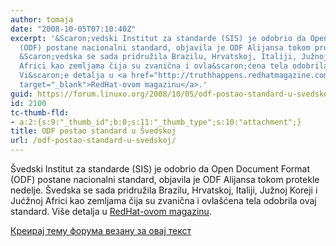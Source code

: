 ```yaml
---
author: tomaja
date: "2008-10-05T07:10:40Z"
excerpt: '&Scaron;vedski Institut za standarde (SIS) je odobrio da Open Document Format
  (ODF) postane nacionalni standard, objavila je ODF Alijansa tokom protekle nedelje.
  &Scaron;vedska se sada pridružila Brazilu, Hrvatskoj, Italiji, Južnoj Koreji i Jućžnoj
  Africi kao zemljama čija su zvanična i ovla&scaron;ćena tela odobrila ovaj standard.
  Vi&scaron;e detalja u <a href="http://truthhappens.redhatmagazine.com/2008/10/01/open-document-format-made-national-standard-in-sweden/"
  target="_blank">RedHat-ovom magazinu</a>.'
guid: https://forum.linuxo.org/2008/10/05/odf-postao-standard-u-svedskoj/
id: 2100
tc-thumb-fld:
- a:2:{s:9:"_thumb_id";b:0;s:11:"_thumb_type";s:10:"attachment";}
title: ODF postao standard u Švedskoj
url: /odf-postao-standard-u-svedskoj/
---
```

&Scaron;vedski Institut za standarde (SIS) je odobrio da Open Document Format (ODF) postane nacionalni standard, objavila je ODF Alijansa tokom protekle nedelje. &Scaron;vedska se sada pridružila Brazilu, Hrvatskoj, Italiji, Južnoj Koreji i Jućžnoj Africi kao zemljama čija su zvanična i ovla&scaron;ćena tela odobrila ovaj standard. Vi&scaron;e detalja u <a href="http://truthhappens.redhatmagazine.com/2008/10/01/open-document-format-made-national-standard-in-sweden/" target="_blank">RedHat-ovom magazinu</a>.<!--break-->

[Креирај тему форума везану за овај текст](https://linuxo.org/nova-tema-na-forumu/?se_pid=2100)